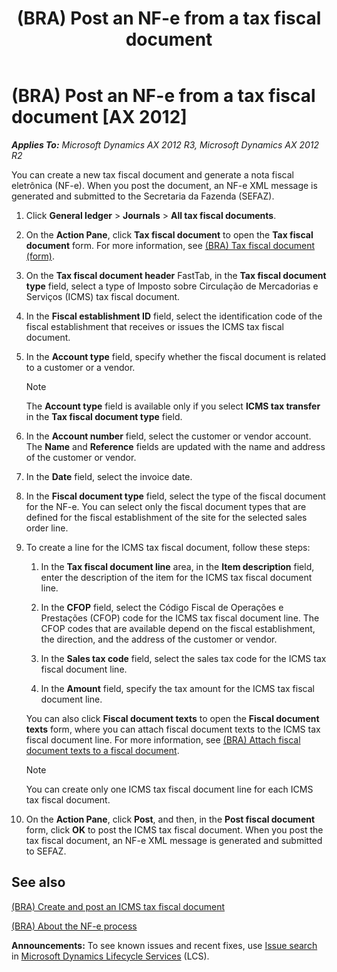 ﻿---
title: (BRA) Post an NF-e from a tax fiscal document
TOCTitle: (BRA) Post an NF-e from a tax fiscal document
ms:assetid: 69cb6c90-7e71-42f4-ac35-da479884502d
ms:mtpsurl: https://technet.microsoft.com/en-us/library/JJ937987(v=AX.60)
ms:contentKeyID: 50950776
ms.date: 04/18/2014
mtps_version: v=AX.60
f1_keywords:
- BRA
- Brazil
- tax fiscal document
- Post electronic fiscal document
- Post NF-e
---

# (BRA) Post an NF-e from a tax fiscal document [AX 2012]


_**Applies To:** Microsoft Dynamics AX 2012 R3, Microsoft Dynamics AX 2012 R2_

You can create a new tax fiscal document and generate a nota fiscal eletrônica (NF-e). When you post the document, an NF-e XML message is generated and submitted to the Secretaria da Fazenda (SEFAZ).

1.  Click **General ledger** \> **Journals** \> **All tax fiscal documents**.

2.  On the **Action Pane**, click **Tax fiscal document** to open the **Tax fiscal document** form. For more information, see [(BRA) Tax fiscal document (form)](https://technet.microsoft.com/en-us/library/jj710428\(v=ax.60\)).

3.  On the **Tax fiscal document header** FastTab, in the **Tax fiscal document type** field, select a type of Imposto sobre Circulação de Mercadorias e Serviços (ICMS) tax fiscal document.

4.  In the **Fiscal establishment ID** field, select the identification code of the fiscal establishment that receives or issues the ICMS tax fiscal document.

5.  In the **Account type** field, specify whether the fiscal document is related to a customer or a vendor.
    

    > [!NOTE]
    > <P>The <STRONG>Account type</STRONG> field is available only if you select <STRONG>ICMS tax transfer</STRONG> in the <STRONG>Tax fiscal document type</STRONG> field.</P>



6.  In the **Account number** field, select the customer or vendor account. The **Name** and **Reference** fields are updated with the name and address of the customer or vendor.

7.  In the **Date** field, select the invoice date.

8.  In the **Fiscal document type** field, select the type of the fiscal document for the NF-e. You can select only the fiscal document types that are defined for the fiscal establishment of the site for the selected sales order line.

9.  To create a line for the ICMS tax fiscal document, follow these steps:
    
    1.  In the **Tax fiscal document line** area, in the **Item description** field, enter the description of the item for the ICMS tax fiscal document line.
    
    2.  In the **CFOP** field, select the Código Fiscal de Operações e Prestações (CFOP) code for the ICMS tax fiscal document line. The CFOP codes that are available depend on the fiscal establishment, the direction, and the address of the customer or vendor.
    
    3.  In the **Sales tax code** field, select the sales tax code for the ICMS tax fiscal document line.
    
    4.  In the **Amount** field, specify the tax amount for the ICMS tax fiscal document line.
    
    You can also click **Fiscal document texts** to open the **Fiscal document texts** form, where you can attach fiscal document texts to the ICMS tax fiscal document line. For more information, see [(BRA) Attach fiscal document texts to a fiscal document](bra-attach-fiscal-document-texts-to-a-fiscal-document.md).
    

    > [!NOTE]
    > <P>You can create only one ICMS tax fiscal document line for each ICMS tax fiscal document.</P>



10. On the **Action Pane**, click **Post**, and then, in the **Post fiscal document** form, click **OK** to post the ICMS tax fiscal document. When you post the tax fiscal document, an NF-e XML message is generated and submitted to SEFAZ.

## See also

[(BRA) Create and post an ICMS tax fiscal document](bra-create-and-post-an-icms-tax-fiscal-document.md)

[(BRA) About the NF-e process](bra-about-the-nf-e-process.md)

  
**Announcements:** To see known issues and recent fixes, use [Issue search](http://go.microsoft.com/fwlink/?linkid=389258) in [Microsoft Dynamics Lifecycle Services](http://go.microsoft.com/fwlink/?linkid=306505) (LCS).

